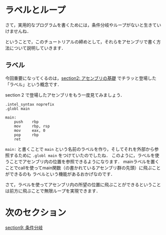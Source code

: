 # ラベルとループ

さて，実用的なプログラムを書くためには，条件分岐やループがないと生きていけませんね．

ということで，このチュートリアルの締めとして，それらをアセンブリで書く方法について説明していきます．

## ラベル

今回重要になってくるのは，[section2: アセンブリの基礎](/sections/section2_BasicOfAssembly.md) でチラッと登場した「ラベル」という概念です．

section 2 で登場したアセンブリをもう一度見てみましょう．

```
.intel_syntax noprefix
.globl main

main:
    push    rbp
    mov     rbp, rsp
    mov     eax, 0
    pop     rbp
    ret
```

`main:` と書くことで `main` という名前のラベルを作り，そしてそれを外部から参照するために `.globl main` をつけていたのでしたね．
このように，ラベルを使うことでアセンブリ内の位置を参照できるようになります．
mainラベルを置くことでcallを使ってmain関数（の書かれているアセンブリ群の先頭）に飛ぶことができるのも
ラベルという機能があるおかげなのです．

さて，ラベルを使ってアセンブリ内の所望の位置に飛ぶことができるということは前方に飛ぶことで無限ループを実現できます．



# 次のセクション
[section9: 条件分岐](/sections/section9_Branching.md)

